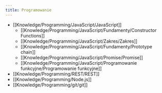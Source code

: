 ```yaml
---
title: Programowanie
---
```


- [[Knowledge/Programming/JavaScript/JavaScript]]
	- [[Knowledge/Programming/JavaScript/Fundamenty/Constructor Functions]]
	- [[Knowledge/Programming/JavaScript/Zakres/Zakres]]
	- [[Knowledge/Programming/JavaScript/Fundamenty/Prototype chain]]
	- [[Knowledge/Programming/JavaScript/Promise/Promise]]
	- [[Knowledge/Programming/JavaScript/Programowanie funkcyjne/Programowanie funkcyjne]]
- [[Knowledge/Programming/REST/REST]]
- [[Knowledge/Programming/Node.js]]
- [[Knowledge/Programming/git/git]]